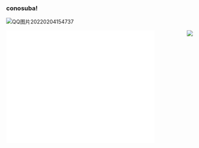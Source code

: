 ### conosuba!

![QQ图片20220204154737](https://user-images.githubusercontent.com/47939948/178638875-3cfbeee9-2b6e-489d-af6f-8a0c155634a8.jpg)


<img align="right" src="https://github-readme-stats.vercel.app/api?username=Null-border&show_icons=true&icon_color=0366d6&bg_color=ffffff&hide_title=true" />

<img align="center" src="/github-metrics.svg" alt="Metrics" width="400">
